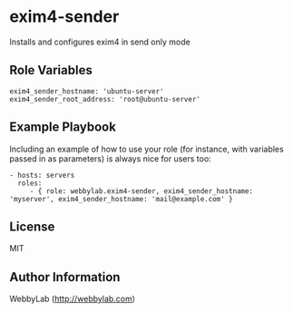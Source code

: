 exim4-sender
=========

Installs and configures exim4 in send only mode

Role Variables
--------------

    exim4_sender_hostname: 'ubuntu-server'
    exim4_sender_root_address: 'root@ubuntu-server'

Example Playbook
----------------

Including an example of how to use your role (for instance, with variables passed in as parameters) is always nice for users too:

    - hosts: servers
      roles:
         - { role: webbylab.exim4-sender, exim4_sender_hostname: 'myserver', exim4_sender_hostname: 'mail@example.com' }

License
-------

MIT

Author Information
------------------
WebbyLab (http://webbylab.com)